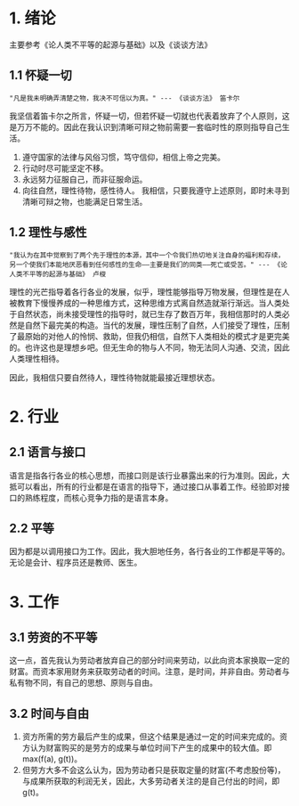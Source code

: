 # 1. 绪论
主要参考《论人类不平等的起源与基础》以及《谈谈方法》
## 1.1 怀疑一切
    "凡是我未明确弄清楚之物，我决不可信以为真。" --- 《谈谈方法》 笛卡尔
我坚信着笛卡尔之所言，怀疑一切，但若怀疑一切就也代表着放弃了个人原则，这是万万不能的。因此在我认识到清晰可辩之物前需要一套临时性的原则指导自己生活。
1. 遵守国家的法律与风俗习惯，笃守信仰，相信上帝之完美。
2. 行动时尽可能坚定不移。
3. 永远努力征服自己，而非征服命运。
4. 向往自然，理性待物，感性待人。
我相信，只要我遵守上述原则，即时未寻到清晰可辩之物，也能满足日常生活。

## 1.2 理性与感性
    "我认为在其中觉察到了两个先于理性的本源，其中一个令我们热切地关注自身的福利和存续，另一个使我们本能地厌恶看到任何感性的生命——主要是我们的同类——死亡或受苦。" --- 《论人类不平等的起源与基础》 卢梭
理性的光芒指导着各行各业的发展，似乎，理性能够指导万物发展，但理性是在人被教育下慢慢养成的一种思维方式，这种思维方式离自然造就渐行渐远。当人类处于自然状态，尚未接受理性的指导时，就已生存了数百万年，我相信那时的人类必然是自然下最完美的构造。当代的发展，理性压制了自然，人们接受了理性，压制了最原始的对他人的怜悯、救助，但我仍相信，自然下人类相处的模式才是更完美的。也许这也是理想乡吧。但无生命的物与人不同，物无法同人沟通、交流，因此人类理性相待。

因此，我相信只要自然待人，理性待物就能最接近理想状态。
# 2. 行业
## 2.1 语言与接口
语言是指各行各业的核心思想，而接口则是该行业暴露出来的行为准则。因此，大抵可以看出，所有的行业都是在语言的指导下，通过接口从事着工作。经验即对接口的熟练程度，而核心竞争力指的是语言本身。
## 2.2 平等
因为都是以调用接口为工作。因此，我大胆地任务，各行各业的工作都是平等的。无论是会计、程序员还是教师、医生。
# 3. 工作
## 3.1 劳资的不平等
这一点，首先我认为劳动者放弃自己的部分时间来劳动，以此向资本家换取一定的财富。而资本家用财务来获取劳动者的时间。注意，是时间，并非自由。劳动者与私有物不同，有自己的思想、原则与自由。

## 3.2 时间与自由
1. 资方所需的劳方最后产生的成果，但这个结果是通过一定的时间来完成的。资方认为财富购买的是劳方的成果与单位时间下产生的成果中的较大值。即max(f(a), g(t))。
2. 但劳方大多不会这么认为，因为劳动者只是获取定量的财富(不考虑股份等)，与成果所获取的利润无关，因此，大多劳动者关注的是自己付出的时间，即g(t)。
